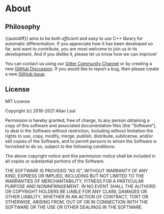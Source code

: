 # About

## Philosophy

{{autodiff}} aims to be both *efficient* and *easy to use* C++ library for
automatic differentiation. If you appreciate how it has been developed so far,
and want to contribute, you are most welcome to join us in its development. And
if you dislike it, please let us know how we can improve!

You can contact us using our [Gitter Community Channel][gitter] or by creating
a new [GitHub Discussion][discussion]. If you would like to report a bug, then
please create a new [GitHub Issue][issues].

## License

MIT License

Copyright (c) 2018–2021 Allan Leal

Permission is hereby granted, free of charge, to any person obtaining a copy
of this software and associated documentation files (the "Software"), to deal
in the Software without restriction, including without limitation the rights
to use, copy, modify, merge, publish, distribute, sublicense, and/or sell
copies of the Software, and to permit persons to whom the Software is
furnished to do so, subject to the following conditions:

The above copyright notice and this permission notice shall be included in all
copies or substantial portions of the Software.

THE SOFTWARE IS PROVIDED "AS IS", WITHOUT WARRANTY OF ANY KIND, EXPRESS OR
IMPLIED, INCLUDING BUT NOT LIMITED TO THE WARRANTIES OF MERCHANTABILITY,
FITNESS FOR A PARTICULAR PURPOSE AND NONINFRINGEMENT. IN NO EVENT SHALL THE
AUTHORS OR COPYRIGHT HOLDERS BE LIABLE FOR ANY CLAIM, DAMAGES OR OTHER
LIABILITY, WHETHER IN AN ACTION OF CONTRACT, TORT OR OTHERWISE, ARISING FROM,
OUT OF OR IN CONNECTION WITH THE SOFTWARE OR THE USE OR OTHER DEALINGS IN THE
SOFTWARE.

[discussion]: https://github.com/autodiff/autodiff/discussions/new
[gitter]: https://gitter.im/autodiff/community
[issues]: https://github.com/autodiff/autodiff/issues/new
